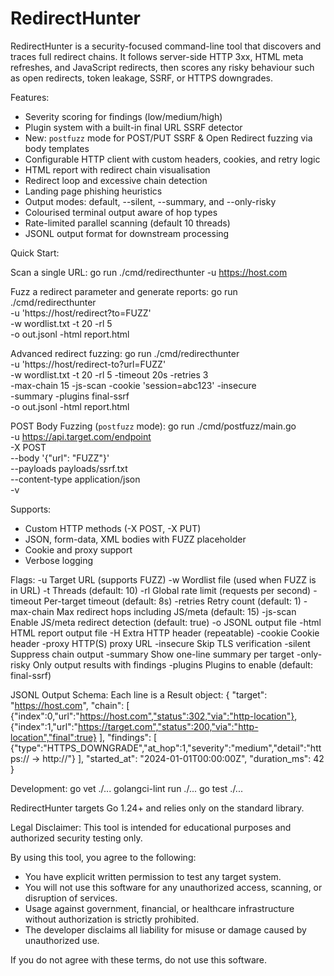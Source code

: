 # RedirectHunter

RedirectHunter is a security-focused command-line tool that discovers and traces full redirect chains. It follows server-side HTTP 3xx, HTML meta refreshes, and JavaScript redirects, then scores any risky behaviour such as open redirects, token leakage, SSRF, or HTTPS downgrades.

Features:
- Severity scoring for findings (low/medium/high)
- Plugin system with a built-in final URL SSRF detector
- New: `postfuzz` mode for POST/PUT SSRF & Open Redirect fuzzing via body templates
- Configurable HTTP client with custom headers, cookies, and retry logic
- HTML report with redirect chain visualisation
- Redirect loop and excessive chain detection
- Landing page phishing heuristics
- Output modes: default, --silent, --summary, and --only-risky
- Colourised terminal output aware of hop types
- Rate-limited parallel scanning (default 10 threads)
- JSONL output format for downstream processing

Quick Start:

Scan a single URL:
go run ./cmd/redirecthunter -u https://host.com

Fuzz a redirect parameter and generate reports:
go run ./cmd/redirecthunter \
  -u 'https://host/redirect?to=FUZZ' \
  -w wordlist.txt -t 20 -rl 5 \
  -o out.jsonl -html report.html

Advanced redirect fuzzing:
go run ./cmd/redirecthunter \
  -u 'https://host/redirect-to?url=FUZZ' \
  -w wordlist.txt -t 20 -rl 5 -timeout 20s -retries 3 \
  -max-chain 15 -js-scan -cookie 'session=abc123' -insecure \
  -summary -plugins final-ssrf \
  -o out.jsonl -html report.html

POST Body Fuzzing (`postfuzz` mode):
go run ./cmd/postfuzz/main.go \
  -u https://api.target.com/endpoint \
  -X POST \
  --body '{"url": "FUZZ"}' \
  --payloads payloads/ssrf.txt \
  --content-type application/json \
  -v

Supports:
- Custom HTTP methods (-X POST, -X PUT)
- JSON, form-data, XML bodies with FUZZ placeholder
- Cookie and proxy support
- Verbose logging

Flags:
-u             Target URL (supports FUZZ)
-w             Wordlist file (used when FUZZ is in URL)
-t             Threads (default: 10)
-rl            Global rate limit (requests per second)
-timeout       Per-target timeout (default: 8s)
-retries       Retry count (default: 1)
-max-chain     Max redirect hops including JS/meta (default: 15)
-js-scan       Enable JS/meta redirect detection (default: true)
-o             JSONL output file
-html          HTML report output file
-H             Extra HTTP header (repeatable)
-cookie        Cookie header
-proxy         HTTP(S) proxy URL
-insecure      Skip TLS verification
-silent        Suppress chain output
-summary       Show one-line summary per target
-only-risky    Only output results with findings
-plugins       Plugins to enable (default: final-ssrf)

JSONL Output Schema:
Each line is a Result object:
{
  "target": "https://host.com",
  "chain": [
    {"index":0,"url":"https://host.com","status":302,"via":"http-location"},
    {"index":1,"url":"https://target.com","status":200,"via":"http-location","final":true}
  ],
  "findings": [
    {"type":"HTTPS_DOWNGRADE","at_hop":1,"severity":"medium","detail":"https:// -> http://"}
  ],
  "started_at": "2024-01-01T00:00:00Z",
  "duration_ms": 42
}

Development:
go vet ./...
golangci-lint run ./...
go test ./...

RedirectHunter targets Go 1.24+ and relies only on the standard library.

Legal Disclaimer:
This tool is intended for educational purposes and authorized security testing only.

By using this tool, you agree to the following:
- You have explicit written permission to test any target system.
- You will not use this software for any unauthorized access, scanning, or disruption of services.
- Usage against government, financial, or healthcare infrastructure without authorization is strictly prohibited.
- The developer disclaims all liability for misuse or damage caused by unauthorized use.

If you do not agree with these terms, do not use this software.
